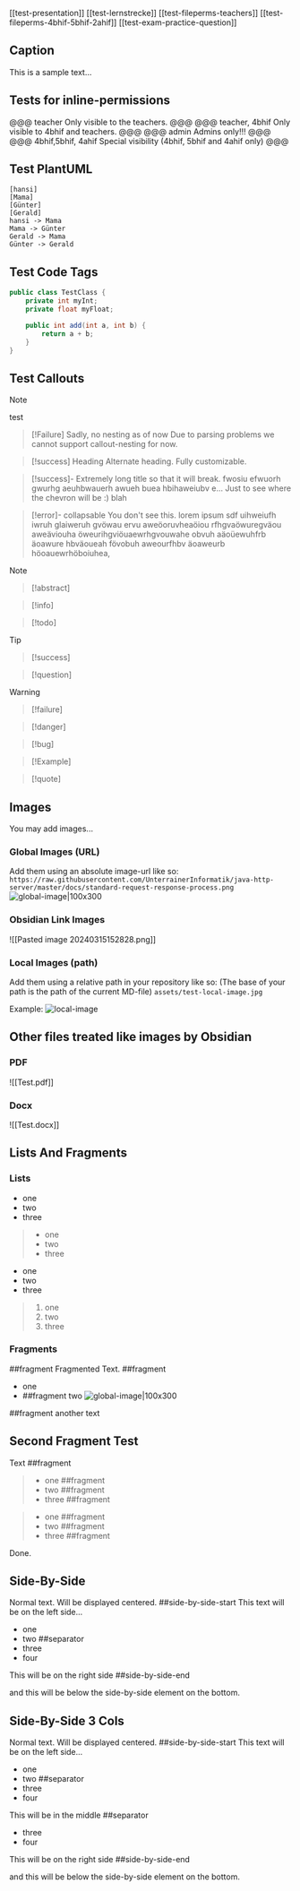 [[test-presentation]]
[[test-lernstrecke]]
[[test-fileperms-teachers]]
[[test-fileperms-4bhif-5bhif-2ahif]]
[[test-exam-practice-question]]
## Caption
This is a sample text...

## Tests for inline-permissions
@@@ teacher
Only visible to the teachers.
@@@
@@@ teacher, 4bhif
Only visible to 4bhif and teachers.
@@@
@@@ admin
Admins only!!!
@@@
@@@ 4bhif,5bhif, 4ahif
Special visibility (4bhif, 5bhif and 4ahif only)
@@@

## Test PlantUML
```plantuml
[hansi]
[Mama]
[Günter]
[Gerald]
hansi -> Mama
Mama -> Günter
Gerald -> Mama
Günter -> Gerald
```

## Test Code Tags
```java
public class TestClass {
	private int myInt;
	private float myFloat;

	public int add(int a, int b) {
		return a + b;
	}
}
```

## Test Callouts
> [!Note]
> test

>[!Failure]  Sadly, no nesting as of now
>Due to parsing problems we cannot support callout-nesting for now.

>[!success] Heading
>Alternate heading.
>Fully customizable.

>[!success]- Extremely long title so that it will break. fwosiu efwuorh gwurhg aeuhbwauerh awueh buea hbihaweiubv e... Just to see where the chevron will be :)
>blah
>

>[!error]- collapsable
>You don't see this. lorem ipsum sdf uihweiufh iwruh glaiweruh gvöwau ervu aweöoruvheaöiou rfhgvaöwuregväou aweäviouha öweurihgviöuaewrhgvouwahe obvuh aäoüewuhfrb äoawure hbväoueah fövobuh aweourfhbv äoaweurb höoauewrhöboiuhea,

>[!note]

>[!abstract]

>[!info]

>[!todo]

>[!tip]

>[!success]

>[!question]

>[!warning]

>[!failure]

>[!danger]

>[!bug]

>[!Example]

>[!quote]

## Images
You may add images...
### Global Images (URL)
Add them using an absolute image-url like so:
`https://raw.githubusercontent.com/UnterrainerInformatik/java-http-server/master/docs/standard-request-response-process.png`
![global-image|100x300](https://raw.githubusercontent.com/UnterrainerInformatik/java-http-server/master/docs/standard-request-response-process.png) 

### Obsidian Link Images
![[Pasted image 20240315152828.png]]
### Local Images (path)
Add them using a relative path in your repository like so:
(The base of your path is the path of the current MD-file)
`assets/test-local-image.jpg`

Example:
![local-image](/md/assets/test-local-image.jpg)
## Other files treated like images by Obsidian
### PDF
![[Test.pdf]]
### Docx
![[Test.docx]]
## Lists And Fragments
### Lists
- one
- two
- three

>+ one
>+ two
>+ three

* one
* two
* three

>1. one
>2. two
>3. three
### Fragments
##fragment
Fragmented Text.
##fragment 
- one
- ##fragment two
![global-image|100x300](https://raw.githubusercontent.com/UnterrainerInformatik/java-http-server/master/docs/standard-request-response-process.png) 

##fragment
another text

## Second Fragment Test
Text
##fragment 
>- one ##fragment 
>- two ##fragment 
>- three ##fragment 

>+ one ##fragment 
>+ two ##fragment
>+ three ##fragment

Done.
## Side-By-Side
Normal text. Will be displayed centered.
##side-by-side-start
This text will be on the left side...
- one
- two
##separator
- three
- four

This will be on the right side
##side-by-side-end

and this will be below the side-by-side element on the bottom.
## Side-By-Side 3 Cols
Normal text. Will be displayed centered.
##side-by-side-start
This text will be on the left side...
- one
- two
##separator
- three
- four

This will be in the middle
##separator
- three
- four

This will be on the right side
##side-by-side-end

and this will be below the side-by-side element on the bottom.